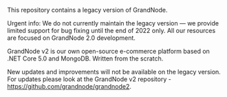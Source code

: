 This repository contains a legacy version of GrandNode. 

Urgent info: We do not currently maintain the legacy version — we provide limited support for bug fixing until the end of 2022 only. All our resources are focused on GrandNode 2.0 development. 

GrandNode v2 is our own open-source e-commerce platform based on .NET Core 5.0 and MongoDB. Written from the scratch. 

New updates and improvements will not be available on the legacy version. For updates please look at the GrandNode v2 repository - https://github.com/grandnode/grandnode2.

